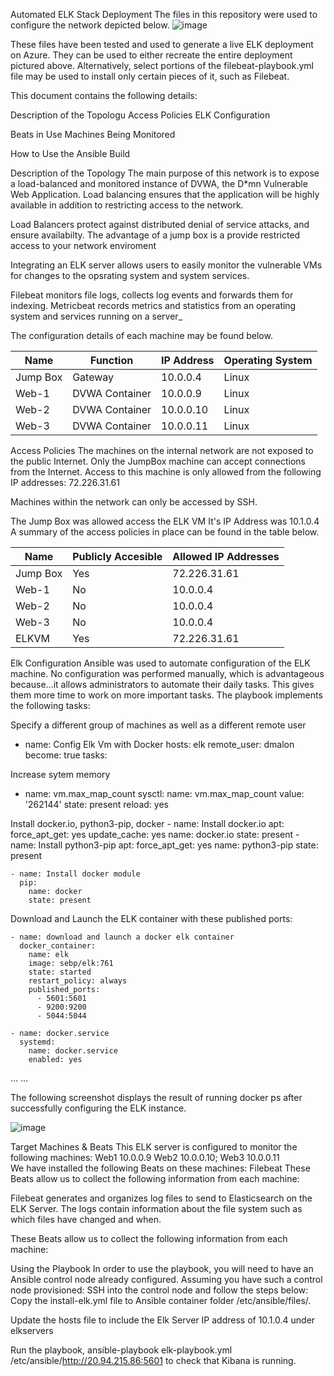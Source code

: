 Automated ELK Stack Deployment
The files in this repository were used to configure the network depicted below.
![image](https://user-images.githubusercontent.com/78760503/118496655-53d8f380-b6f2-11eb-88f4-75dc5c648e2c.png)

These files have been tested and used to generate a live ELK deployment on Azure. They can be used to either recreate the entire deployment pictured above. Alternatively, select portions of the filebeat-playbook.yml file may be used to install only certain pieces of it, such as Filebeat.


This document contains the following details:

Description of the Topologu
Access Policies
ELK Configuration

Beats in Use
Machines Being Monitored


How to Use the Ansible Build


Description of the Topology
The main purpose of this network is to expose a load-balanced and monitored instance of DVWA, the D*mn Vulnerable Web Application.
Load balancing ensures that the application will be highly available in addition to restricting access to the network.

Load Balancers protect against distributed denial of service attacks, and ensure availabilty. The advantage of a jump box is a provide restricted access to your network enviroment

Integrating an ELK server allows users to easily monitor the vulnerable VMs for changes to the opsrating system and system services.

Filebeat monitors file logs, collects log events and forwards them for indexing.
Metricbeat records metrics and statistics from an operating system and services running on a server_

The configuration details of each machine may be found below.

| Name     | Function       | IP Address | Operating System |
|----------|----------------|------------|------------------|
| Jump Box | Gateway        | 10.0.0.4   | Linux            |
| Web-1    | DVWA Container | 10.0.0.9   | Linux            |
| Web-2    | DVWA Container | 10.0.0.10  | Linux            |
| Web-3    | DVWA Container | 10.0.0.11  | Linux            |





Access Policies
The machines on the internal network are not exposed to the public Internet.
Only the JumpBox machine can accept connections from the Internet. Access to this machine is only allowed from the following IP addresses:
72.226.31.61

Machines within the network can only be accessed by SSH.


The Jump Box was allowed access the ELK VM It's IP Address was 10.1.0.4 A summary of the access policies in place can be found in the table below.

| Name     | Publicly Accesible | Allowed IP Addresses |
|----------|--------------------|----------------------|
| Jump Box | Yes                | 72.226.31.61         |
| Web-1    | No                 | 10.0.0.4             |
| Web-2    | No                 | 10.0.0.4             |
| Web-3    | No                 | 10.0.0.4             |
| ELKVM    | Yes                | 72.226.31.61         |













Elk Configuration
Ansible was used to automate configuration of the ELK machine. No configuration was performed manually, which is advantageous because...it allows administrators to automate  their daily tasks. This gives them more time to work on more important tasks.
The playbook implements the following tasks:

Specify a different group of machines as well as a different remote user
- name: Config Elk Vm with Docker
  hosts: elk
  remote_user: dmalon
  become: true
  tasks:


Increase sytem memory
- name: vm.max_map_count
      sysctl:
        name: vm.max_map_count
        value: '262144'
        state: present
        reload: yes



Install docker.io, python3-pip, docker
    - name: Install docker.io
      apt:
        force_apt_get: yes
        update_cache: yes
        name: docker.io
        state: present
    - name: Install python3-pip
      apt:
        force_apt_get: yes
        name: python3-pip
        state: present

    - name: Install docker module
      pip:
        name: docker
        state: present
 
 
 Download and Launch the ELK container with these published ports:

    - name: download and launch a docker elk container
      docker_container:
        name: elk
        image: sebp/elk:761
        state: started
        restart_policy: always
        published_ports:
          - 5601:5601
          - 9200:9200
          - 5044:5044

    - name: docker.service
      systemd:
        name: docker.service
        enabled: yes

       


...
...

The following screenshot displays the result of running docker ps after successfully configuring the ELK instance.

![image](https://user-images.githubusercontent.com/78760503/118497425-0f9a2300-b6f3-11eb-9ba9-5f8bd59299d2.png)



Target Machines & Beats
This ELK server is configured to monitor the following machines: Web1 10.0.0.9 Web2 10.0.0.10; Web3 10.0.0.11  
We have installed the following Beats on these machines:
Filebeat
These Beats allow us to collect the following information from each machine:

Filebeat generates and organizes log files to send to Elasticsearch on the ELK Server. The logs contain information about the file system such as which files have changed and when.


These Beats allow us to collect the following information from each machine:


Using the Playbook
In order to use the playbook, you will need to have an Ansible control node already configured. Assuming you have such a control node provisioned:
SSH into the control node and follow the steps below:
Copy the install-elk.yml file to Ansible container folder /etc/ansible/files/.

Update the hosts file to include the Elk Server IP address of 10.1.0.4 under elkservers

Run the playbook, ansible-playbook elk-playbook.yml /etc/ansible/http://20.94.215.86:5601 to check that Kibana is running.


